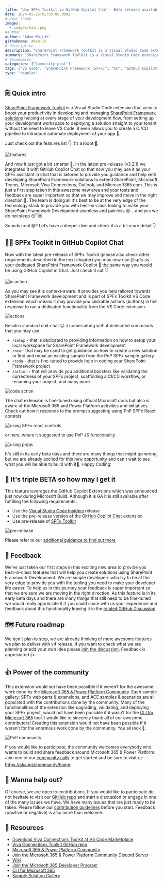 ```yaml
---
title: "Use SPFx Toolkit in GitHub Copilot Chat - Beta release available!"
date: 2024-05-25T02:00:00.000Z
# post thumb
images:
  - images/main.png
#author
author: "Adam Wójcik"
githubname: Adam-it
# description
description: "SharePoint Framework Toolkit is a Visual Studio Code extension that aims to boost your productivity in developing and managing SharePoint Framework solutions helping at every stage of your development flow, from setting up your development workspace to deploying a solution straight to your tenant without the need to leave VS Code. With the SharePoint Framework, you can use modern web technologies and tools in your preferred development environment to build productive experiences and apps that are responsive and mobile-ready allowing you to create solutions to extend SharePoint, Microsoft Teams, Microsoft Viva Connections, Outlook, and Microsoft365.com."
summary: "SharePoint Framework Toolkit is a Visual Studio Code extension that aims to boost your productivity in developing and managing SharePoint Framework solutions helping at every stage of your development flow, from setting up your development workspace to deploying a solution straight to your tenant without the need to leave VS Code. With the SharePoint Framework, you can use modern web technologies and tools in your preferred development environment to build productive experiences and apps that are responsive and mobile-ready allowing you to create solutions to extend SharePoint, Microsoft Teams, Microsoft Viva Connections, Outlook, and Microsoft365.com."
# Taxonomies
categories: ["Community post"]
tags: ["VS Code", "SharePoint Framework (SPFx)", "AI", "GitHub Copilot", "Chat"]
type: "regular"
---
```


## 🗒️ Quick intro

[SharePoint Framework Toolkit](https://marketplace.visualstudio.com/items?itemName=m365pnp.viva-connections-toolkit) is a Visual Studio Code extension that aims to boost your productivity in developing and managing [SharePoint Framework solutions](https://learn.microsoft.com/sharepoint/dev/spfx/sharepoint-framework-overview?WT.mc_id=m365-15744-cxa) helping at every stage of your development flow, from setting up your development workspace to deploying a solution straight to your tenant without the need to leave VS Code, it even allows you to create a CI/CD pipeline to introduce automate deployment of your app 🚀.

Just check out the features list 👇 it's a looot 🤯.

![features](images/features.png)

And now it just got a bit smarter 🤩. In the latest pre-release (v3.2.1) we integrated it with GitHub Copilot Chat so that now you may use it as your SPFx assistant in chat that is tailored to provide you guidance and help with developing SharePoint Framework solutions to extend SharePoint, Microsoft Teams, Microsoft Viva Connections, Outlook, and Microsoft365.com.
This is just a first step taken in this awesome new area and your tests and feedback are super important so that we may improve and move in the right direction 🚀. The team is doing all it's best to be at the very edge of the technology stack to provide you with best-in-class tooling to make your SharePoint Framework Development seamless and painless 😍... and yes we do not sleep 😴😉.

Sounds cool 😎? Let’s have a deeper dive and check it in a bit more detail 👇

## 🧠💬 SPFx Toolkit in GitHub Copilot Chat

Now with the latest pre-release of SPFx Toolkit (please also check other requirements described in the next chapter) you may now use @spfx as your dedicated SharePoint Framework Copilot 🤩 the same way you would be using GitHub Copilot in Chat. Just check it out 👇

![in action](images/chat-in-action.gif)

As you may see it is context-aware. It provides you help tailored towards SharePoint Framework development and is part of SPFx Toolkit VS Code extension which means it may provide you clickable actions (buttons) in the response to run a dedicated functionality from the VS Code extension.

![actions](images/spfx-example4.png)

Besides standard chit-chat 😉 it comes along with 4 dedicated commands that you may use:

- `/setup` - that is dedicated to providing information on how to setup your local workspace for SharePoint Framework development
- `/new` - that may be used to get guidance on how to create a new solution or find and reuse an existing sample from the PnP SPFx sample gallery
- `/code` - that is fine-tuned to provide help in coding your SharePoint Framework project
- `/action` - that will provide you additional boosters like validating the correctness of your SPFx project, scaffolding a CI/CD workflow, or renaming your project, and many more.

![code action](images/spfx-example1.png)

The chat extension is fine-tuned using official Microsoft docs but also is aware of the Microsoft 365 and Power Platform activities and initiatives. Check out how it responds to the prompt suggesting using PnP SPFx React controls

![using SPFx react controls](images/spfx-example2.png)

or here, where it suggested to use PnP JS functionality

![using pnpjs](images/spfx-example3.png)

It's still in its early beta days and there are many things that might go wrong but we are already excited for this new opportunity and can't wait to see what you will be able to build with it🤩. Happy Coding!

## 🧪 It's triple BETA so how may I get it

This feature leverages the GitHub Copilot Extensions which was announced just now during Microsoft Build. Although it is GA it is still available after fulfilling the following requirements:

- Use the [Visual Studio Code Insiders](https://code.visualstudio.com/insiders/) release
- Use the pre-release version of the [GitHub Copilot Chat](https://marketplace.visualstudio.com/items?itemName=GitHub.copilot-chat) extension
- Use pre-release of [SPFx Toolkit](https://marketplace.visualstudio.com/items?itemName=m365pnp.viva-connections-toolkit)

![pre-release](images/pre-release.png)

Please refer to our [additional guidance to find out more](https://github.com/pnp/vscode-viva/wiki/8.-Preview-features)

## 🙏 Feedback

We've just taken our first steps in this exciting new area to provide you best-in-class features that will help you create solutions using SharePoint Framework Development. We are simple developers who try to be at the very edge to provide you with the tooling you need to make your developer life easier. To help us in this journey your feedback is super important so that we are sure we are moving in the right direction. As this feature is in its early beta days and there are many things that still need to be fine-tuned we would really appreciate it if you could share with us your experience and feedback about this functionality leaving it in the [related GitHub Discussion](https://github.com/pnp/vscode-viva/discussions/241)

## 🗺️ Future roadmap

We don't plan to stop, we are already thinking of more awesome features we plan to deliver with v4 release. If you want to check what we are planning or add your own idea please [join the discussion](https://github.com/pnp/vscode-viva/discussions/159). Feedback is appreciated 👍.

## 👍 Power of the community

This extension would not have been possible if it weren’t for the awesome work done by the [Microsoft 365 & Power Platform Community](https://pnp.github.io/). Each sample gallery: SPFx web parts & extensions, and ACE samples & scenarios are all populated with the contributions done by the community. Many of the functionalities of the extension like upgrading, validating, and deploying your SPFx project, would not have been possible if it wasn’t for the [CLI for Microsoft 365](https://pnp.github.io/cli-microsoft365/) tool. I would like to sincerely thank all of our awesome contributors! Creating this extension would not have been possible if it weren’t for the enormous work done by the community. You all rock 🤩.

![PnP community](images/parker-pnp.png)

If you would like to participate, the community welcomes everybody who wants to build and share feedback around Microsoft 365 & Power Platform. Join one of our [community calls](https://pnp.github.io/#community) to get started and be sure to visit 👉 https://aka.ms/community/home.

## 🙋 Wanna help out?

Of course, we are open to contributions. If you would like to participate do not hesitate to visit our [GitHub repo](https://github.com/pnp/vscode-viva) and start a discussion or engage in one of the many issues we have. We have many issues that are just ready to be taken. Please follow our [contribution guidelines](https://github.com/pnp/vscode-viva/blob/main/contributing.md) before you start.
Feedback (positive or negative) is also more than welcome.

## 🔗 Resources

- [Download Viva Connections Toolkit at VS Code Marketplace](https://marketplace.visualstudio.com/items?itemName=m365pnp.viva-connections-toolkit)
- [Viva Connections Toolkit GitHub repo](https://github.com/pnp/vscode-viva)
- [Microsoft 365 & Power Platform Community](https://pnp.github.io/#home)
- [Join the Microsoft 365 & Power Platform Community Discord Server]( https://aka.ms/community/discord)
- [Wiki]( https://github.com/pnp/vscode-viva/wiki)
- [Join the Microsoft 365 Developer Program]( https://developer.microsoft.com/en-us/microsoft-365/dev-program)
- [CLI for Microsoft 365](https://pnp.github.io/cli-microsoft365/)
- [Sample Solution Gallery]( https://adoption.microsoft.com/en-us/sample-solution-gallery/)
